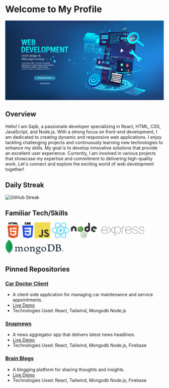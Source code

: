 # Welcome to My Profile

![Banner Image](https://github.com/Hr-Sajib/Hr-Sajib/blob/main/banner.jpg)

## Overview
Hello! I am Sajib, a passionate developer specializing in React, HTML, CSS, JavaScript, and Node.js. With a strong focus on front-end development, I am dedicated to creating dynamic and responsive web applications. I enjoy tackling challenging projects and continuously learning new technologies to enhance my skills. My goal is to develop innovative solutions that provide an excellent user experience. Currently, I am involved in various projects that showcase my expertise and commitment to delivering high-quality work. Let's connect and explore the exciting world of web development together!
## Daily Streak
![GitHub Streak](https://github-readme-streak-stats.herokuapp.com/?user=Hr-Sajib)

## Familiar Tech/Skills

<img src="https://github.com/Hr-Sajib/Hr-Sajib/blob/main/html.png" height="50">
<img src="https://github.com/Hr-Sajib/Hr-Sajib/blob/main/css.png" height="50">
<img src="https://github.com/Hr-Sajib/Hr-Sajib/blob/main/js.png" height="50">
<img src="https://github.com/Hr-Sajib/Hr-Sajib/blob/main/react.png" height="50">
<img src="https://github.com/Hr-Sajib/Hr-Sajib/blob/main/node.png" height="50">
<img src="https://github.com/Hr-Sajib/Hr-Sajib/blob/main/express.png" height="50">
<img src="https://github.com/Hr-Sajib/Hr-Sajib/blob/main/mongo.png" height="50">

## Pinned Repositories

### [Car Doctor Client](https://github.com/Hr-Sajib/car-doctor-client)
- A client-side application for managing car maintenance and service appointments.
- [Live Demo](https://car-doctor-f2b62.web.app/)
- Technologies Used: React, Tailwind, Mongodb Node.js

### [Snapnews](https://github.com/Hr-Sajib/Snap-News)
- A news aggregator app that delivers latest news headlines.
- [Live Demo](https://snapnews-ecc6b.web.app)
- Technologies Used: React, Tailwind, Mongodb Node.js, Firebase

### [Brain Blogs](https://github.com/Hr-Sajib/Brain-Blogs)
- A blogging platform for sharing thoughts and insights.
- [Live Demo](https://brain-blogs.web.app)
- Technologies Used: React, Tailwind, Mongodb Node.js, Firebase